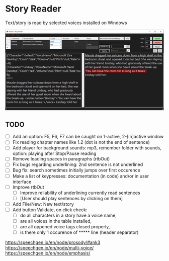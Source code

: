 ﻿# Story Reader
Text/story is read by selected voices installed on Windows

![Story Reader - Main Window](ScreenShots/FrmMain.png)

## TODO
- [ ] Add an option: F5, F6, F7 can be caught on 1-active, 2-[in]active window
- [ ] Fix reading chapter names like 1.2 (dot is not the end of sentence)
- [ ] Add player for background sounds: mp3, remember folder with sounds, option: playing after Stop/Pause reading
- [ ] Remove leading spaces in paragraphs (rtbOut)
- [ ] Fix bugs regarding underlining: 2nd sentence is not underlined
- [ ] Bug fix: search sometimes initially jumps over first occurence
- [ ] Make a list of keypresses: documentation (in code) and/or in user interface
- [ ] Improve rtbOut
	- [ ] Improve reliability of underlining currently read sentences
	- [ ] [User should play sentences by clicking on them]
- [ ] Add File/New: New text/story
- [ ] Add button Validate, on click check:
	- [ ] do all characters in a story have a voice name, 
	- [ ] are all voices in the table installed,
	- [ ] are all oppened voice tags closed properly,
	- [ ] is there only 1 occurence of ***** line (header separator)

https://speechgen.io/en/node/prosody/#ank3
https://speechgen.io/en/node/multi-voice/
https://speechgen.io/en/node/emphasis/
<emphasis level='strong'></emphasis>